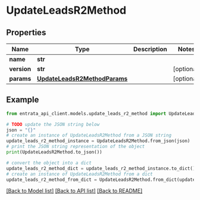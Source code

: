 # UpdateLeadsR2Method


## Properties

Name | Type | Description | Notes
------------ | ------------- | ------------- | -------------
**name** | **str** |  | 
**version** | **str** |  | [optional] 
**params** | [**UpdateLeadsR2MethodParams**](UpdateLeadsR2MethodParams.md) |  | [optional] 

## Example

```python
from entrata_api_client.models.update_leads_r2_method import UpdateLeadsR2Method

# TODO update the JSON string below
json = "{}"
# create an instance of UpdateLeadsR2Method from a JSON string
update_leads_r2_method_instance = UpdateLeadsR2Method.from_json(json)
# print the JSON string representation of the object
print(UpdateLeadsR2Method.to_json())

# convert the object into a dict
update_leads_r2_method_dict = update_leads_r2_method_instance.to_dict()
# create an instance of UpdateLeadsR2Method from a dict
update_leads_r2_method_from_dict = UpdateLeadsR2Method.from_dict(update_leads_r2_method_dict)
```
[[Back to Model list]](../README.md#documentation-for-models) [[Back to API list]](../README.md#documentation-for-api-endpoints) [[Back to README]](../README.md)


